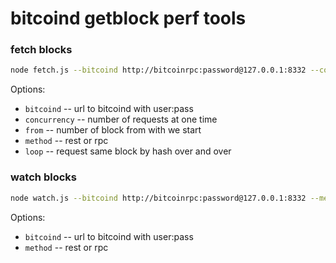 # bitcoind getblock perf tools

### fetch blocks

```bash
node fetch.js --bitcoind http://bitcoinrpc:password@127.0.0.1:8332 --concurrency 10 --from 509359 --loop --method rest
```

Options:

  - `bitcoind` -- url to bitcoind with user:pass
  - `concurrency` -- number of requests at one time
  - `from` -- number of block from with we start
  - `method` -- rest or rpc
  - `loop` -- request same block by hash over and over

### watch blocks

```bash
node watch.js --bitcoind http://bitcoinrpc:password@127.0.0.1:8332 --method rest
```

Options:

  - `bitcoind` -- url to bitcoind with user:pass
  - `method` -- rest or rpc

